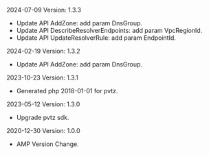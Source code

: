 2024-07-09 Version: 1.3.3
- Update API AddZone: add param DnsGroup.
- Update API DescribeResolverEndpoints: add param VpcRegionId.
- Update API UpdateResolverRule: add param EndpointId.


2024-02-19 Version: 1.3.2
- Update API AddZone: add param DnsGroup.


2023-10-23 Version: 1.3.1
- Generated php 2018-01-01 for pvtz.

2023-05-12 Version: 1.3.0
- Upgrade pvtz sdk.

2020-12-30 Version: 1.0.0
- AMP Version Change.

